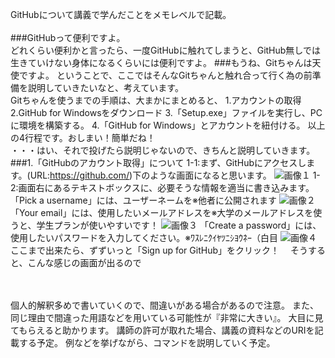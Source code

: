 ﻿GitHubについて講義で学んだことをメモレベルで記載。
<br><br>
###GitHubって便利ですよ。
<br>
  どれくらい便利かと言ったら、一度GitHubに触れてしまうと、GitHub無しでは生きていけない身体になるくらいには便利ですよ。
  ###もうね、Gitちゃんは天使ですよ。
  ということで、ここではそんなGitちゃんと触れ合って行く為の前準備を説明していきたいなと、考えています。<br>
  Gitちゃんを使うまでの手順は、大まかにまとめると、
  1.アカウントの取得
  2.GitHub for Windowsをダウンロード
  3.「Setup.exe」ファイルを実行し、PCに環境を構築する。
  4.「GitHub for Windows」とアカウントを紐付ける。
  以上の4行程です。おしまい！簡単だね！<br>
  ・・・はい、それで投げたら説明じゃないので、きちんと説明していきます。<br>
  ###1.「GitHubのアカウント取得」について
  1-1:まず、GitHubにアクセスします。(URL:https://github.com/)下のような画面になると思います。
  ![画像１](toppage)
  1-2:画面右にあるテキストボックスに、必要そうな情報を適当に書き込みます。
  「Pick a username」には、ユーザーネームを※他者に公開されます
  ![画像２](hogehogehogehogehogehoge)
  「Your email」には、使用したいメールアドレスを※大学のメールアドレスを使うと、学生プランが使いやすいです！
  ![画像３](piyopiyo)
  「Create a password」には、使用したいパスワードを入力してください。※ﾜｽﾚﾆｸｲﾔﾂﾆｼﾖｳﾈｰ（白目
  ![画像４](hogepiyohogera)
  　ここまで出来たら、ずずいっと「Sign up for GitHub」をクリック！
  　そうすると、こんな感じの画面が出るので

  　  


個人的解釈多めで書いていくので、間違いがある場合があるので注意。
また、同じ理由で間違った用語などを用いている可能性が『非常に大きい』。
大目に見てもらえると助かります。
講師の許可が取れた場合、講義の資料などのURIを記載する予定。
例などを挙げながら、コマンドを説明していく予定。